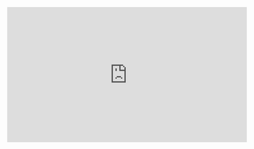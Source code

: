 <iframe width="560" height="315" src="https://www.youtube.com/embed/0r0XhzPHRAw" frameborder="0" allowfullscreen></iframe>
